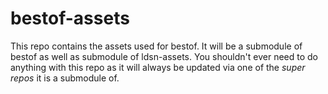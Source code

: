 # bestof-assets
This repo contains the assets used for bestof.  It will be a submodule of bestof as well as  submodule of ldsn-assets.  You shouldn't ever need to do anything with this repo as it will always be updated via one of the _super repos_ it is a submodule of.
